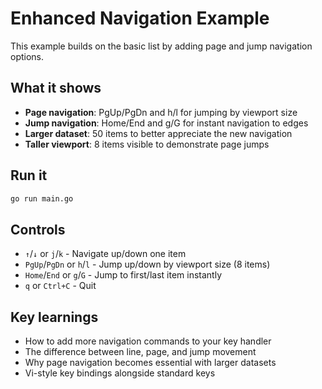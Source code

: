 # Enhanced Navigation Example

This example builds on the basic list by adding page and jump navigation options.

## What it shows

- **Page navigation**: PgUp/PgDn and h/l for jumping by viewport size
- **Jump navigation**: Home/End and g/G for instant navigation to edges
- **Larger dataset**: 50 items to better appreciate the new navigation
- **Taller viewport**: 8 items visible to demonstrate page jumps

## Run it

```bash
go run main.go
```

## Controls

- `↑`/`↓` or `j`/`k` - Navigate up/down one item
- `PgUp`/`PgDn` or `h`/`l` - Jump up/down by viewport size (8 items)
- `Home`/`End` or `g`/`G` - Jump to first/last item instantly
- `q` or `Ctrl+C` - Quit

## Key learnings

- How to add more navigation commands to your key handler
- The difference between line, page, and jump movement
- Why page navigation becomes essential with larger datasets
- Vi-style key bindings alongside standard keys 